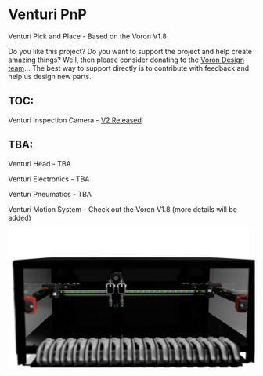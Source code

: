 # Venturi PnP
Venturi Pick and Place - Based on the Voron V1.8

Do you like this project? Do you want to support the project and help create amazing things? Well, then please consider donating to the [Voron Design team](https://vorondesign.com)... The best way to support directly is to contribute with feedback and help us design new parts.

## TOC:
Venturi Inspection Camera - [V2 Released](https://github.com/Oakman-Dev/Venturi/tree/main/Inspection%20Camera/Coaxial%20Lighting)

## TBA:
Venturi Head - TBA

Venturi Electronics - TBA

Venturi Pneumatics - TBA

Venturi Motion System - Check out the Voron V1.8 (more details will be added)


[![Prototype](https://github.com/Oakman-Dev/Venturi/blob/main/TBA.png)](https://github.com/Oakman-Industries/Venturi/)
